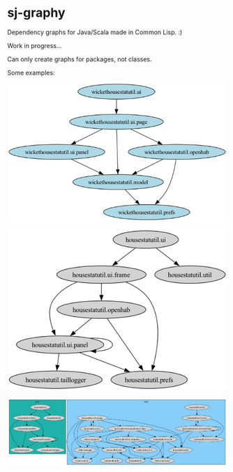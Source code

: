 # sj-graphy
Dependency graphs for Java/Scala made in Common Lisp. :)

Work in progress...

Can only create graphs for packages, not classes.

Some examples:

![example1](examples/example1.png)

![example2](examples/example2.png)

![example3](examples/example3.png)

